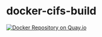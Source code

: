 # docker-cifs-build

[![Docker Repository on Quay.io](https://quay.io/repository/xynova/cifs-build/status "Docker
Repository on Quay.io")](https://quay.io/repository/xynova/cifs-build)
